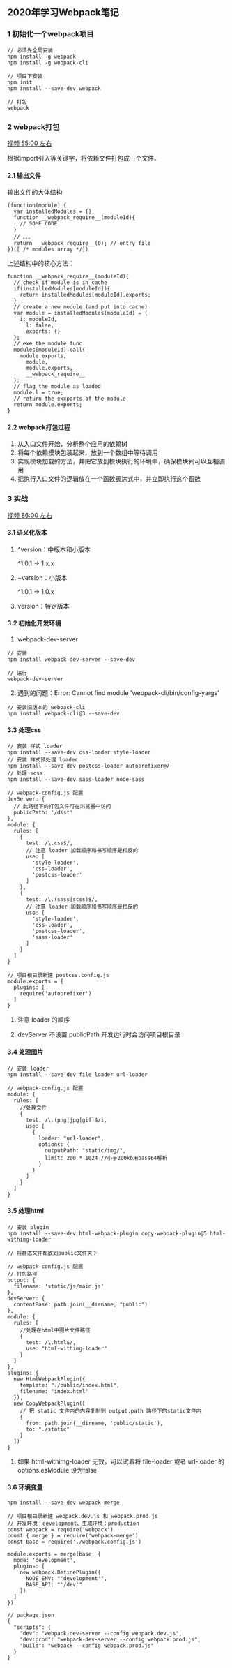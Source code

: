 ## 2020年学习Webpack笔记

### 1 初始化一个webpack项目

```
// 必须先全局安装
npm install -g webpack
npm install -g webpack-cli

// 项目下安装
npm init
npm install --save-dev webpack

// 打包
webpack
```

### 2 webpack打包

[视频 55:00 左右](https://www.bilibili.com/video/BV1a741197Hn?from=search&seid=9663403959295893105)

根据import引入等关键字，将依赖文件打包成一个文件。

#### 2.1 输出文件

输出文件的大体结构

```
(function(module) {
  var installedModules = {};
  function __webpack_require__(moduleId){
    // SOME CODE
  }
  // 。。。
  return __webpack_require__(0); // entry file
})([ /* modules array */])
```

上述结构中的核心方法：

```
function __webpack_require__(moduleId){
  // check if module is in cache
  if(installedModules[moduleId]){
    return installedModules[moduleId].exports;
  }
  // create a new module (and put into cache)
  var module = installedModules[moduleId] = {
    i: moduleId,
      l: false,
      exports: {}
  };
  // exe the module func
  modules[moduleId].call{
    module.exports,
      module,
      module.exports,
      __webpack_require__
  };
  // flag the module as loaded
  module.l = true;
  // return the exxports of the module
  return module.exports;
}
```

#### 2.2 webpack打包过程
1. 从入口文件开始，分析整个应用的依赖树
2. 将每个依赖模块包装起来，放到一个数组中等待调用
3. 实现模块加载的方法，并把它放到模块执行的环境中，确保模块间可以互相调用
4. 把执行入口文件的逻辑放在一个函数表达式中，并立即执行这个函数

### 3 实战

[视频 86:00 左右](https://www.bilibili.com/video/BV1a741197Hn?from=search&seid=9663403959295893105)

#### 3.1 语义化版本

1. ^version：中版本和小版本

    ^1.0.1 -> 1.x.x

2. ~version：小版本

    ^1.0.1 -> 1.0.x

3. version：特定版本

#### 3.2 初始化开发环境

1. webpack-dev-server
```
// 安装
npm install webpack-dev-server --save-dev

// 运行
webpack-dev-server
```

2. 遇到的问题：Error: Cannot find module 'webpack-cli/bin/config-yargs'
```
// 安装旧版本的 webpack-cli
npm install webpack-cli@3 --save-dev
```

#### 3.3 处理css

```
// 安装 样式 loader
npm install --save-dev css-loader style-loader
// 安装 样式预处理 loader
npm install --save-dev postcss-loader autoprefixer@7
// 处理 scss
npm install --save-dev sass-loader node-sass

// webpack-config.js 配置
devServer: {
  // 此路径下的打包文件可在浏览器中访问
  publicPath: '/dist'
},
module: {
  rules: [
    {
      test: /\.css$/,
      // 注意 loader 加载顺序和书写顺序是相反的
      use: [
        'style-loader',
        'css-loader',
        'postcss-loader'
      ]
    },
    {
      test: /\.(sass|scss)$/,
      // 注意 loader 加载顺序和书写顺序是相反的
      use: [
        'style-loader',
        'css-loader',
        'postcss-loader',
        'sass-loader'
      ]
    }
  ]
}

// 项目根目录新建 postcss.config.js
module.exports = {
  plugins: [
    require('autoprefixer')
  ]
}
```

1. 注意 loader 的顺序

2. devServer 不设置 publicPath 开发运行时会访问项目根目录

#### 3.4 处理图片

```
// 安装 loader
npm install --save-dev file-loader url-loader

// webpack-config.js 配置
module: {
  rules: [
    //处理文件
    {
      test: /\.(png|jpg|gif)$/i,
      use: [
        {
          loader: "url-loader",
          options: {
            outputPath: "static/img/",
            limit: 200 * 1024 //小于200kb用base64解析
          }
        }
      ]
    }
  ]
}
```

#### 3.5 处理html

```
// 安装 plugin
npm install --save-dev html-webpack-plugin copy-webpack-plugin@5 html-withimg-loader

// 将静态文件都放到public文件夹下

// webpack-config.js 配置
// 打包路径
output: {
  filename: 'static/js/main.js'
},
devServer: {
  contentBase: path.join(__dirname, "public")
},
module: {
  rules: [
    //处理在html中图片文件路径
    {
      test: /\.html$/,
      use: "html-withimg-loader"
    }
  ]
},
plugins: {
  new HtmlWebpackPlugin({
    template: "./public/index.html",
    filename: "index.html"
  }),
  new CopyWebpackPlugin([
    // 把 static 文件内的内容复制到 output.path 路径下的static文件内
    {
      from: path.join(__dirname, 'public/static'),
      to: "./static"
    }
  ])
}
```

1. 如果 html-withimg-loader 无效，可以试着将 file-loader 或者 url-loader 的 options.esModule 设为false

#### 3.6 环境变量

```
npm install --save-dev webpack-merge

// 项目根目录新建 webpack.dev.js 和 webpack.prod.js
// 开发环境：development、生成环境：production
const webpack = require('webpack')
const { merge } = require('webpack-merge')
const base = require('./webpack.config.js')

module.exports = merge(base, {
  mode: 'development',
  plugins: [
    new webpack.DefinePlugin({
      NODE_ENV: "'development'",
      BASE_API: "'/dev'"
    })
  ]
})

// package.json
{
  "scripts": {
    "dev": "webpack-dev-server --config webpack.dev.js",
    "dev:prod": "webpack-dev-server --config webpack.prod.js",
    "build": "webpack --config webpack.prod.js"
  }
}
```